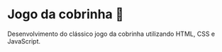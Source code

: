 # Jogo da cobrinha 🐍



Desenvolvimento do clássico jogo da cobrinha utilizando HTML, CSS e JavaScript.
